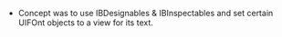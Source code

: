 - Concept was to use IBDesignables & IBInspectables and set certain UIFOnt objects to a view for its text.
